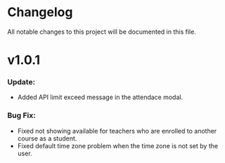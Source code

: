 # Changelog
All notable changes to this project will be documented in this file.

# v1.0.1

### Update:
- Added API limit exceed message in the attendace modal.


### Bug Fix:
- Fixed not showing available for teachers who are 
enrolled to another course as a student.
- Fixed default time zone problem when the time zone is not set by the user.
